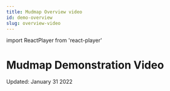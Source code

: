 ```yaml
---
title: Mudmap Overview video
id: demo-overview
slug: overview-video
---
```

import ReactPlayer from 'react-player'

# Mudmap Demonstration Video

<ReactPlayer controls url='https://youtube.com/embed/5gxZCmuNqBM'></ReactPlayer>

Updated: January 31 2022
